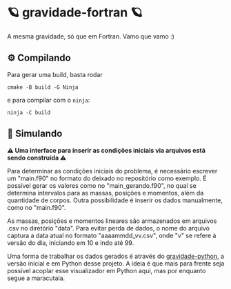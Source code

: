 # 🪐 gravidade-fortran 🪐

A mesma gravidade, só que em Fortran. Vamo que vamo :)

## ⚙️ Compilando

Para gerar uma build, basta rodar
```
cmake -B build -G Ninja
```
e para compilar com o `ninja`:

```
ninja -C build
```

## 🧮 Simulando

**:warning: Uma interface para inserir as condições iniciais via arquivos está sendo construída :warning:**

Para determinar as condições iniciais do problema, é necessário escrever um "main.f90" no formato do deixado no repositório como exemplo. É possível gerar os valores como no "main_gerando.f90", no qual se determina intervalos para as massas, posições e momentos, além da quantidade de corpos. Outra possibilidade é inserir os dados manualmente, como no "main.f90". 

As massas, posições e momentos lineares são armazenados em arquivos .csv no diretório "data". Para evitar perda de dados, o nome do arquivo captura a data atual no formato "aaaammdd_vv.csv", onde "v" se refere à versão do dia, iniciando em 10 e indo até 99.

Uma forma de trabalhar os dados gerados é através do [gravidade-python](https://github.com/Potalej/gravidade-python), a versão inicial e em Python desse projeto. A ideia é que mais para frente seja possível acoplar esse visualizador em Python aqui, mas por enquanto segue a maracutaia.
